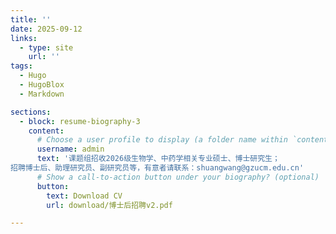 ```yaml
---
title: ''
date: 2025-09-12
links:
  - type: site
    url: ''
tags:
  - Hugo
  - HugoBlox
  - Markdown

sections:
  - block: resume-biography-3
    content:
      # Choose a user profile to display (a folder name within `content/authors/`)
      username: admin
      text: '课题组招收2026级生物学、中药学相关专业硕士、博士研究生；
招聘博士后、助理研究员、副研究员等，有意者请联系：shuangwang@gzucm.edu.cn'
      # Show a call-to-action button under your biography? (optional)
      button:
        text: Download CV
        url: download/博士后招聘v2.pdf

---
```




